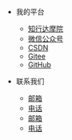 <!-- 侧边栏 docs/_sidebar.md -->
* 我的平台

  * [知行达摩院](https://www.zxdmy.com)
  * [微信公众号](https://img.zxdmy.com/md/20210129164325.jpg)
  * [CSDN](https://cxhit.blog.csdn.net/)
  * [Gitee](https://gitee.com/ZXAcademy)
  * [GitHub](https://github.com/ZXAcademy)


* 联系我们
  * [邮箱](contacts/email.md)
  * [电话](zh-contacts/phone.md)
  * [邮箱](contacts/email.md)
  * [电话](zh-contacts/phone.md)